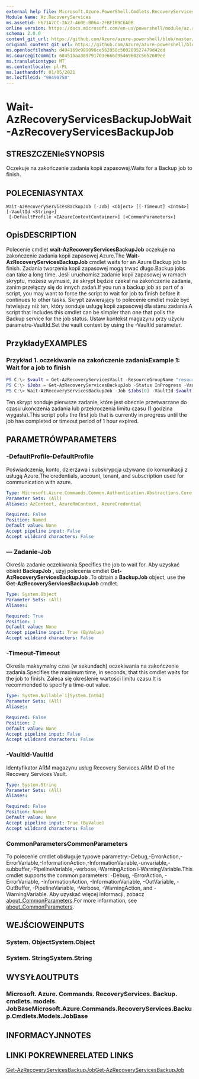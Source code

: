 ```yaml
---
external help file: Microsoft.Azure.PowerShell.Cmdlets.RecoveryServices.Backup.dll-Help.xml
Module Name: Az.RecoveryServices
ms.assetid: F671A7CC-2A27-460E-B064-2FBF1B9C6A0B
online version: https://docs.microsoft.com/en-us/powershell/module/az.recoveryservices/wait-azrecoveryservicesbackupjob
schema: 2.0.0
content_git_url: https://github.com/Azure/azure-powershell/blob/master/src/RecoveryServices/RecoveryServices/help/Wait-AzRecoveryServicesBackupJob.md
original_content_git_url: https://github.com/Azure/azure-powershell/blob/master/src/RecoveryServices/RecoveryServices/help/Wait-AzRecoveryServicesBackupJob.md
ms.openlocfilehash: d494169c989096ce562858c500289527479d42dd
ms.sourcegitcommit: 68451baa389791703e666d95469602c5652609ee
ms.translationtype: MT
ms.contentlocale: pl-PL
ms.lasthandoff: 01/05/2021
ms.locfileid: "98490758"
---
```

# <span data-ttu-id="2bebf-101">Wait-AzRecoveryServicesBackupJob</span><span class="sxs-lookup"><span data-stu-id="2bebf-101">Wait-AzRecoveryServicesBackupJob</span></span>

## <span data-ttu-id="2bebf-102">STRESZCZENIe</span><span class="sxs-lookup"><span data-stu-id="2bebf-102">SYNOPSIS</span></span>

<span data-ttu-id="2bebf-103">Oczekuje na zakończenie zadania kopii zapasowej.</span><span class="sxs-lookup"><span data-stu-id="2bebf-103">Waits for a Backup job to finish.</span></span>

## <span data-ttu-id="2bebf-104">POLECENIA</span><span class="sxs-lookup"><span data-stu-id="2bebf-104">SYNTAX</span></span>

```
Wait-AzRecoveryServicesBackupJob [-Job] <Object> [[-Timeout] <Int64>] [-VaultId <String>]
 [-DefaultProfile <IAzureContextContainer>] [<CommonParameters>]
```

## <span data-ttu-id="2bebf-105">Opis</span><span class="sxs-lookup"><span data-stu-id="2bebf-105">DESCRIPTION</span></span>

<span data-ttu-id="2bebf-106">Polecenie cmdlet **wait-AzRecoveryServicesBackupJob** oczekuje na zakończenie zadania kopii zapasowej Azure.</span><span class="sxs-lookup"><span data-stu-id="2bebf-106">The **Wait-AzRecoveryServicesBackupJob** cmdlet waits for an Azure Backup job to finish.</span></span>
<span data-ttu-id="2bebf-107">Zadania tworzenia kopii zapasowej mogą trwać długo.</span><span class="sxs-lookup"><span data-stu-id="2bebf-107">Backup jobs can take a long time.</span></span>
<span data-ttu-id="2bebf-108">Jeśli uruchomisz zadanie kopii zapasowej w ramach skryptu, możesz wymusić, że skrypt będzie czekał na zakończenie zadania, zanim przełączy się do innych zadań.</span><span class="sxs-lookup"><span data-stu-id="2bebf-108">If you run a backup job as part of a script, you may want to force the script to wait for job to finish before it continues to other tasks.</span></span>
<span data-ttu-id="2bebf-109">Skrypt zawierający to polecenie cmdlet może być łatwiejszy niż ten, który sonduje usługę kopii zapasowej dla stanu zadania.</span><span class="sxs-lookup"><span data-stu-id="2bebf-109">A script that includes this cmdlet can be simpler than one that polls the Backup service for the job status.</span></span>
<span data-ttu-id="2bebf-110">Ustaw kontekst magazynu przy użyciu parametru-VaultId.</span><span class="sxs-lookup"><span data-stu-id="2bebf-110">Set the vault context by using the -VaultId parameter.</span></span>

## <span data-ttu-id="2bebf-111">Przykłady</span><span class="sxs-lookup"><span data-stu-id="2bebf-111">EXAMPLES</span></span>

### <span data-ttu-id="2bebf-112">Przykład 1. oczekiwanie na zakończenie zadania</span><span class="sxs-lookup"><span data-stu-id="2bebf-112">Example 1: Wait for a job to finish</span></span>

```powershell
PS C:\> $vault = Get-AzRecoveryServicesVault -ResourceGroupName "resourceGroup" -Name "vaultName"
PS C:\> $Jobs = Get-AzRecoveryServicesBackupJob -Status InProgress -VaultId $vault.ID
PS C:\> Wait-AzRecoveryServicesBackupJob -Job $Jobs[0] -VaultId $vault.ID -Timeout 3600
```

<span data-ttu-id="2bebf-113">Ten skrypt sonduje pierwsze zadanie, które jest obecnie przetwarzane do czasu ukończenia zadania lub przekroczenia limitu czasu (1 godzina wygasła).</span><span class="sxs-lookup"><span data-stu-id="2bebf-113">This script polls the first job that is currently in progress until the job has completed or timeout period of 1 hour expired.</span></span>

## <span data-ttu-id="2bebf-114">PARAMETRÓW</span><span class="sxs-lookup"><span data-stu-id="2bebf-114">PARAMETERS</span></span>

### <span data-ttu-id="2bebf-115">-DefaultProfile</span><span class="sxs-lookup"><span data-stu-id="2bebf-115">-DefaultProfile</span></span>

<span data-ttu-id="2bebf-116">Poświadczenia, konto, dzierżawa i subskrypcja używane do komunikacji z usługą Azure.</span><span class="sxs-lookup"><span data-stu-id="2bebf-116">The credentials, account, tenant, and subscription used for communication with azure.</span></span>

```yaml
Type: Microsoft.Azure.Commands.Common.Authentication.Abstractions.Core.IAzureContextContainer
Parameter Sets: (All)
Aliases: AzContext, AzureRmContext, AzureCredential

Required: False
Position: Named
Default value: None
Accept pipeline input: False
Accept wildcard characters: False
```

### <span data-ttu-id="2bebf-117">— Zadanie</span><span class="sxs-lookup"><span data-stu-id="2bebf-117">-Job</span></span>

<span data-ttu-id="2bebf-118">Określa zadanie oczekiwania.</span><span class="sxs-lookup"><span data-stu-id="2bebf-118">Specifies the job to wait for.</span></span>
<span data-ttu-id="2bebf-119">Aby uzyskać obiekt **BackupJob** , użyj polecenia cmdlet **Get-AzRecoveryServicesBackupJob** .</span><span class="sxs-lookup"><span data-stu-id="2bebf-119">To obtain a **BackupJob** object, use the **Get-AzRecoveryServicesBackupJob** cmdlet.</span></span>

```yaml
Type: System.Object
Parameter Sets: (All)
Aliases:

Required: True
Position: 1
Default value: None
Accept pipeline input: True (ByValue)
Accept wildcard characters: False
```

### <span data-ttu-id="2bebf-120">-Timeout</span><span class="sxs-lookup"><span data-stu-id="2bebf-120">-Timeout</span></span>

<span data-ttu-id="2bebf-121">Określa maksymalny czas (w sekundach) oczekiwania na zakończenie zadania.</span><span class="sxs-lookup"><span data-stu-id="2bebf-121">Specifies the maximum time, in seconds, that this cmdlet waits for the job to finish.</span></span>
<span data-ttu-id="2bebf-122">Zaleca się określenie wartości limitu czasu.</span><span class="sxs-lookup"><span data-stu-id="2bebf-122">It is recommended to specify a time-out value.</span></span>

```yaml
Type: System.Nullable`1[System.Int64]
Parameter Sets: (All)
Aliases:

Required: False
Position: 2
Default value: None
Accept pipeline input: False
Accept wildcard characters: False
```

### <span data-ttu-id="2bebf-123">-VaultId</span><span class="sxs-lookup"><span data-stu-id="2bebf-123">-VaultId</span></span>

<span data-ttu-id="2bebf-124">Identyfikator ARM magazynu usług Recovery Services.</span><span class="sxs-lookup"><span data-stu-id="2bebf-124">ARM ID of the Recovery Services Vault.</span></span>

```yaml
Type: System.String
Parameter Sets: (All)
Aliases:

Required: False
Position: Named
Default value: None
Accept pipeline input: True (ByValue)
Accept wildcard characters: False
```

### <span data-ttu-id="2bebf-125">CommonParameters</span><span class="sxs-lookup"><span data-stu-id="2bebf-125">CommonParameters</span></span>
<span data-ttu-id="2bebf-126">To polecenie cmdlet obsługuje typowe parametry:-Debug,-ErrorAction,-ErrorVariable,-InformationAction,-InformationVariable,-unvariable,-subbuffer,-PipelineVariable,-verbose,-WarningAction i-WarningVariable.</span><span class="sxs-lookup"><span data-stu-id="2bebf-126">This cmdlet supports the common parameters: -Debug, -ErrorAction, -ErrorVariable, -InformationAction, -InformationVariable, -OutVariable, -OutBuffer, -PipelineVariable, -Verbose, -WarningAction, and -WarningVariable.</span></span> <span data-ttu-id="2bebf-127">Aby uzyskać więcej informacji, zobacz [about_CommonParameters](http://go.microsoft.com/fwlink/?LinkID=113216).</span><span class="sxs-lookup"><span data-stu-id="2bebf-127">For more information, see [about_CommonParameters](http://go.microsoft.com/fwlink/?LinkID=113216).</span></span>

## <span data-ttu-id="2bebf-128">WEJŚCIOWE</span><span class="sxs-lookup"><span data-stu-id="2bebf-128">INPUTS</span></span>

### <span data-ttu-id="2bebf-129">System. Object</span><span class="sxs-lookup"><span data-stu-id="2bebf-129">System.Object</span></span>

### <span data-ttu-id="2bebf-130">System. String</span><span class="sxs-lookup"><span data-stu-id="2bebf-130">System.String</span></span>

## <span data-ttu-id="2bebf-131">WYSYŁA</span><span class="sxs-lookup"><span data-stu-id="2bebf-131">OUTPUTS</span></span>

### <span data-ttu-id="2bebf-132">Microsoft. Azure. Commands. RecoveryServices. Backup. cmdlets. models. JobBase</span><span class="sxs-lookup"><span data-stu-id="2bebf-132">Microsoft.Azure.Commands.RecoveryServices.Backup.Cmdlets.Models.JobBase</span></span>

## <span data-ttu-id="2bebf-133">INFORMACYJN</span><span class="sxs-lookup"><span data-stu-id="2bebf-133">NOTES</span></span>

## <span data-ttu-id="2bebf-134">LINKI POKREWNE</span><span class="sxs-lookup"><span data-stu-id="2bebf-134">RELATED LINKS</span></span>

[<span data-ttu-id="2bebf-135">Get-AzRecoveryServicesBackupJob</span><span class="sxs-lookup"><span data-stu-id="2bebf-135">Get-AzRecoveryServicesBackupJob</span></span>](./Get-AzRecoveryServicesBackupJob.md)
